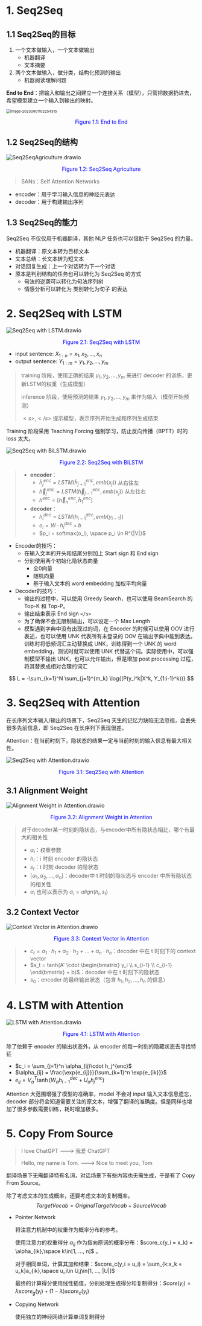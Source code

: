 # 1. Seq2Seq

## 1.1 Seq2Seq的目标

1. 一个文本做输入，一个文本做输出
   - 机器翻译
   - 文本摘要
2. 两个文本做输入，做分类，结构化预测的输出
   - 机器阅读理解问题



**End to End**：把输入和输出之间建立一个连接关系（模型），只管把数据扔进去，希望模型建立一个输入到输出的映射。

<img src="https://bucket-zly.oss-cn-beijing.aliyuncs.com/img/image-20230901102254315.png" alt="image-20230901102254315" style="zoom:67%;" />

<center><p style="color:blue">Figure 1.1: End to End</p></center>

## 1.2 Seq2Seq的结构

![Seq2SeqAgriculture.drawio](https://bucket-zly.oss-cn-beijing.aliyuncs.com/img/Seq2SeqAgriculture.drawio.png)

<center><p style="color:blue">Figure 1.2: Seq2Seq Agriculture</p></center>

> SANs：Self Attention Networks

- encoder：用于学习输入信息的神经元表达
- decoder：用于构建输出序列



## 1.3 Seq2Seq的能力

Seq2Seq 不仅仅用于机器翻译，其他 NLP 任务也可以借助于 Seq2Seq 的力量。

- 机器翻译：原文本转为目标文本
- 文本总结：长文本转为短文本
- 对话回复生成：上一个对话转为下一个对话
- 原本是判别结构的任务也可以转化为 Seq2Seq 的方式
  - 句法的逆袭可以转化为句法序列树
  - 情感分析可以转化为 类别转化为句子 的表达



# 2. Seq2Seq with LSTM

![Seq2Seq with LSTM.drawio](https://bucket-zly.oss-cn-beijing.aliyuncs.com/img/Seq2Seq%20with%20LSTM.drawio.png)

<center><p style="color:blue">Figure 2.1: Seq2Seq with LSTM</p></center>

- input sentence: $X_{1:n} = x_1, x_2, ..., x_n$ 
- output sentence: $Y_{1:m} = y_1, y_2, ..., y_m$ 

> training 阶段，使用正确的结果 $y_1, y_2,...,y_m$ 来进行 decoder 的训练，更新LSTM的权重（生成模型）
>
> inference 阶段，使用预测的结果 $y_1, y_2,...,y_m$ 来作为输入（模型开始预测）
>
> $<s>, </s>$ 提示模型，表示序列开始生成和序列生成结束

Training 阶段采用 Teaching Forcing 强制学习，防止反向传播（BPTT）时的 loss 太大。

![Seq2Seq with BiLSTM.drawio](https://bucket-zly.oss-cn-beijing.aliyuncs.com/img/Seq2Seq%20with%20BiLSTM.drawio.png)

<center><p style="color:blue">Figure 2.2: Seq2Seq with BiLSTM</p></center>

> - **encoder**：
>   - $\tilde{h}^{enc}_j = LSTM(\tilde{h}^{enc}_{j+1}, emb(x_j))$ 从右往左
>   - $\vec{h}^{enc}_j = LSTM(\vec{h}^{enc}_{j-1}, emb(x_j))$ 从左往右
>   - $h^{enc} = [\vec{h}^{enc}_n,\tilde{h}^{enc}_1]$ 
> - **decoder**：
>   - $h^{dec}_i = LSTM(h^{dec}_{i-1}, emb(y_{i-1}))$ 
>   - $o_i = W \cdot h^{dec}_i + b$ 
>   - $p_i = softmax(o_i), \space p_i \in R^{|V|}$ 

- Encoder的技巧：
  - 在输入文本的开头和结尾分别加上 Start sign 和 End sign
  - 分别使用两个初始化隐状态向量
    - 全0向量
    - 随机向量
    - 基于输入文本的 word embedding 加权平均向量
- Decoder的技巧：
  - 输出的过程中，可以使用 Greedy Search，也可以使用 BeamSearch 的 Top-K 和 Top-P。
  - 输出结束表示 End sign `</s>` 
  - 为了确保不会无限制输出，可以设定一个 Max Length
  - 模型遇到字典中没有出现过的词，在 Encoder 的时候可以使用 OOV 进行表述，也可以使用 UNK 代表所有未登录的 OOV 在输出字典中能到表达。训练时将低频词汇主动替换成 UNK，训练得到一个 UNK 的 word embedding，测试时就可以使用 UNK 代替这个词。实际使用中，可以强制模型不输出 UNK，也可以允许输出，但是增加 post processing 过程，将其替换成相对合理的词汇

$$
L = -\sum_{k=1}^N \sum_{j=1}^{m_k} \log{(P(y_i^k|X^k, Y_{1:i-1}^k))}
$$



# 3. Seq2Seq with Attention

在长序列文本输入/输出的场景下，Seq2Seq 天生的记忆力缺陷无法忽视，会丢失很多先前信息，即 Seq2Seq 在长序列下表现很差。

Attention：在当前时刻下，隐状态的结果一定与当前时刻的输入信息有最大相关性。

![Seq2Seq with Attention.drawio](https://bucket-zly.oss-cn-beijing.aliyuncs.com/img/Seq2Seq%20with%20Attention.drawio.png)

<center><p style="color:blue">Figure 3.1: Seq2Seq with Attention</p></center>

## 3.1 Alignment Weight

![Alignment Weight in Attention.drawio](https://bucket-zly.oss-cn-beijing.aliyuncs.com/img/Alignment%20Weight%20in%20Attention.drawio.png)

<center><p style="color:blue">Figure 3.2: Alignment Weight in Attention</p></center>

> 对于decoder某一时刻的隐状态，与encoder中所有隐状态相比，哪个有最大的相关性
>
> - $\alpha_i$：权重参数
> - $h_i$：i 时刻 encoder 的隐状态
> - $s_t$：t 时刻 decoder 的隐状态
> - $[\alpha_1,\alpha_2,...,\alpha_n]$：decoder中 t 时刻的隐状态与 encoder 中所有隐状态的相关性
> - $\alpha_i$ 也可以表示为 $\alpha_i = align(h_i, s_t)$ 



## 3.2 Context Vector

![Context Vector in Attention.drawio](https://bucket-zly.oss-cn-beijing.aliyuncs.com/img/Context%20Vector%20in%20Attention.drawio.png)

<center><p style="color:blue">Figure 3.3: Context Vector in Attention</p></center>

> - $c_t = \alpha_1 \cdot h_1 + \alpha_2 \cdot h_2 + ... + \alpha_n \cdot h_n$：decoder 中在 t 时刻下的 context vector
> - $s_t = tanh(A' \cdot \begin{bmatrix}
>   y_i \\
>   s_{i-1} \\
>   c_{i-1}
>   \end{bmatrix} + b)$：decoder 中在 t 时刻下的隐状态
> - $s_0$：encoder 的最终输出状态（包含 $h_1,h_2,...,h_n$ 的信息）



# 4. LSTM with Attention

![LSTM with Attention.drawio](https://bucket-zly.oss-cn-beijing.aliyuncs.com/img/LSTM%20with%20Attention.drawio.png)

<center><p style="color:blue">Figure 4.1: LSTM with Attention</p></center>

除了依赖于 encoder 的输出状态外，从 encoder 的每一时刻的隐藏状态去寻找特征

- $c_i = \sum_{j=1}^n \alpha_{ij}\cdot h_j^{enc}$ 
- $\alpha_{ij} = \frac{\exp{e_{ij}}}{\sum_{k=1}^n \exp{e_{ik}}}$ 
- $e_{ij} = V_{\alpha}^T \tanh{(W_{\alpha}h_{i-1}^{dec} + U_{\alpha}h_j^{enc})}$ 

Attention 大范围增强了模型的准确率，model 不会对 input 输入文本信息遗忘，decoder 部分将会知道需要关注的原文本，增强了翻译的准确度。但是同样也增加了很多参数需要训练，耗时增加极多。



# 5. Copy From Source

> I love ChatGPT ---> 我爱 ChatGPT
>
> Hello, my name is Tom. ---> Nice to meet you, Tom

翻译场景下无需翻译特有名词，对话场景下有些内容也无需生成，于是有了 Copy From Source。

除了考虑文本的生成概率，还要考虑文本的复制概率。
$$
Target Vocab = OriginalTargetVocab + SourceVocab
$$

- Pointer Network

  将注意力机制中的权重作为概率分布的参考。

  使用注意力的权重得分 $\alpha_{ij}$ 作为指向原词的概率分布：$score_c(y_i = x_k) = \alpha_{ik},\space k\in[1, ..., n]$ 。

  对于相同单词，计算其加和结果：$score_c(y_i = u_i) = \sum_{k:x_k = u_k}a_{ik},\space u_i\in U,j\in[1, ..., |U|]$ 

  最终的计算得分使用线性插值，分别处理生成得分和复制得分：$Score(y_i) = \lambda score_g(y_i) + (1-\lambda)score_c(y_i)$ 

- Copying Network

  使用独立的神经网络计算单词复制得分




